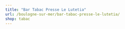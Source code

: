 ```yaml
---
title: "Bar Tabac Presse Le Lutetia"
url: /boulogne-sur-mer/bar-tabac-presse-le-lutetia/
shop: tabac
---
```

